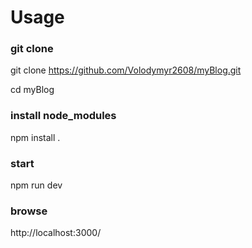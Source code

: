 # Usage

### git clone
git clone https://github.com/Volodymyr2608/myBlog.git 

cd myBlog
### install node_modules
npm install .
### start
npm run dev
### browse
http://localhost:3000/
